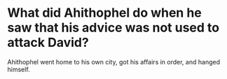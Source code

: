 # What did Ahithophel do when he saw that his advice was not used to attack David?

Ahithophel went home to his own city, got his affairs in order, and hanged himself.

